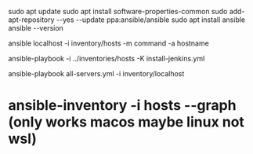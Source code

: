 

sudo apt update
sudo apt install software-properties-common
sudo add-apt-repository --yes --update ppa:ansible/ansible
sudo apt install ansible
ansible --version

ansible localhost -i inventory/hosts -m command -a hostname

ansible-playbook -i ../inventories/hosts -K install-jenkins.yml

ansible-playbook all-servers.yml -i inventory/localhost


# ansible-inventory -i hosts --graph  (only works macos maybe linux not wsl)